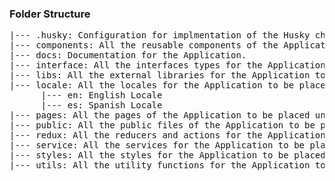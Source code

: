 ### Folder Structure

<pre>
|--- .husky: Configuration for implmentation of the Husky checks before each commit.
|--- components: All the reusable components of the Application to be place under this folder.
|--- docs: Documentation for the Application.
|--- interface: All the interfaces types for the Application to be placed under this folder
|--- libs: All the external libraries for the Application to be placed under this folder
|--- locale: All the locales for the Application to be placed under this folder
      |--- en: English Locale
      |--- es: Spanish Locale
|--- pages: All the pages of the Application to be placed under this folder
|--- public: All the public files of the Application to be placed under this folder
|--- redux: All the reducers and actions for the Application to be placed under this folder
|--- service: All the services for the Application to be placed under this folder
|--- styles: All the styles for the Application to be placed under this folder
|--- utils: All the utility functions for the Application to be placed under this folder
</pre>
